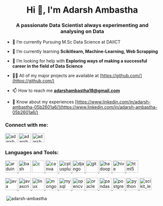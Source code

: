 <h1 align="center">Hi 👋, I'm Adarsh Ambastha</h1>
<h3 align="center">A passionate Data Scientist always experimenting and analysing on Data</h3>

- 🔭 I’m currently Pursuing  M.Sc Data Science at DAIICT

- 🌱 I’m currently learning **Scikitlearn, Machine-Learning, Web Scrapping**

- 🤝 I’m looking for help with **Exploring ways of making a successful career in the field of Data Science**

- 👨‍💻 All of my major projects are available at [https://github.com/](https://github.com/)

- 📫 How to reach me **adarshambastha18@gmail.com**

- 📄 Know about my experiences [https://www.linkedin.com/in/adarsh-ambastha-05b2601a6/](https://www.linkedin.com/in/adarsh-ambastha-05b2601a6/)

<h3 align="left">Connect with me:</h3>
<p align="left">
<a href="https://linkedin.com/in/adarsh ambastha" target="blank"><img align="center" src="https://cdn-icons-png.flaticon.com/512/174/174857.png" alt="adarsh ambastha" height="30" width="40" /></a>
<a href="https://kaggle.com/adarsh ambastha" target="blank"><img align="center" src="https://cdn4.iconfinder.com/data/icons/logos-and-brands/512/189_Kaggle_logo_logos-1024.png" alt="adarsh ambastha" height="30" width="40" /></a>
<a href="https://instagram.com/adarsh_ambastha" target="blank"><img align="center" src="https://cdn-icons-png.flaticon.com/512/174/174855.png" alt="adarsh_ambastha" height="30" width="40" /></a>
</p>

<h3 align="left">Languages and Tools:</h3>
<p align="left"> <a href="https://www.arduino.cc/" target="_blank" rel="noreferrer"> <img src="https://cdn.worldvectorlogo.com/logos/arduino-1.svg" alt="arduino" width="40" height="40"/> </a><a href="https://www.gnu.org/software/bash/" target="_blank" rel="noreferrer"> <img src="https://www.vectorlogo.zone/logos/gnu_bash/gnu_bash-icon.svg" alt="bash" width="40" height="40"/></a> <a href="https://www.cprogramming.com/" target="_blank" rel="noreferrer"> <img src="https://upload.wikimedia.org/wikipedia/commons/thumb/1/18/C_Programming_Language.svg/695px-C_Programming_Language.svg.png" alt="c" width="40" height="40"/> </a>
<a href="https://canva.com" target="_blank" rel="noreferrer"> <img src="https://i.pinimg.com/originals/74/6d/77/746d77ef9b49afd5ec2306d39592d01e.png" alt="canva" width="40" height="40"/> </a><a href="https://www.w3schools.com/cpp/" target="_blank" rel="noreferrer"> <img src="https://encrypted-tbn0.gstatic.com/images?q=tbn:ANd9GcS9MsqPkmhzm2iiCi9yQ3lr2PCgs6fiwTP02HauA0GxeQ&s" alt="cplusplus" width="40" height="40"/> </a><a href="https://www.djangoproject.com/" target="_blank" rel="noreferrer"> <img src="https://cdn.worldvectorlogo.com/logos/django.svg" alt="django" width="40" height="40"/> </a><a href="https://git-scm.com/" target="_blank" rel="noreferrer"> <img src="https://www.vectorlogo.zone/logos/git-scm/git-scm-icon.svg" alt="git" width="40" height="40"/> </a><a href="https://hadoop.apache.org/" target="_blank" rel="noreferrer"> <img src="https://www.vectorlogo.zone/logos/apache_hadoop/apache_hadoop-icon.svg" alt="hadoop" width="40" height="40"/> </a><a href="https://hive.apache.org/" target="_blank" rel="noreferrer"> <img src="https://www.vectorlogo.zone/logos/apache_hive/apache_hive-icon.svg" alt="hive" width="40" height="40"/> </a><a href="https://www.w3.org/html/" target="_blank" rel="noreferrer"> <img src="https://w7.pngwing.com/pngs/201/90/png-transparent-logo-html-html5.png" alt="html5" width="40" height="40"/> </a>
  
<a href="https://www.java.com" target="_blank" rel="noreferrer"> <img src="https://logos-world.net/wp-content/uploads/2022/07/Java-Logo.png" alt="java" width="40" height="40"/> </a><a href="https://developer.mozilla.org/en-US/docs/Web/JavaScript" target="_blank" rel="noreferrer"> <img src="https://w7.pngwing.com/pngs/640/199/png-transparent-javascript-logo-html-javascript-logo-angle-text-rectangle-thumbnail.png" alt="javascript" width="40" height="40"/></a><a href="https://www.linux.org/" target="_blank" rel="noreferrer"> <img src="https://encrypted-tbn0.gstatic.com/images?q=tbn:ANd9GcSYo0vRC4o6gOtOITz7Wk00eEMY7DXGXbaU0x0BNfHbTg&s" alt="linux" width="40" height="40"/> </a><a href="https://www.mongodb.com/" target="_blank" rel="noreferrer"> <img src="https://w7.pngwing.com/pngs/956/695/png-transparent-mongodb-original-wordmark-logo-icon-thumbnail.png" alt="mongodb" width="40" height="40"/> </a><a href="https://www.mysql.com/" target="_blank" rel="noreferrer"> <img src="https://e7.pngegg.com/pngimages/1018/16/png-clipart-mysql-workbench-database-mysql-cluster-others-text-logo.png" alt="mysql" width="40" height="40"/></a><a href="https://opencv.org/" target="_blank" rel="noreferrer"> <img src="https://www.vectorlogo.zone/logos/opencv/opencv-icon.svg" alt="opencv" width="40" height="40"/> </a><a href="https://www.oracle.com/" target="_blank" rel="noreferrer"> <img src="https://assets.stickpng.com/images/584817d6cef1014c0b5e4999.png" alt="oracle" width="40" height="40"/> </a><a href="https://pandas.pydata.org/" target="_blank" rel="noreferrer"> <img src="https://image.pngaaa.com/296/1947296-middle.png" alt="pandas" width="40" height="40"/> </a><a href="https://www.postgresql.org" target="_blank" rel="noreferrer"> <img src="https://www.google.com/url?sa=i&url=https%3A%2F%2Fwww.pngwing.com%2Fen%2Fsearch%3Fq%3DpostgreSQL&psig=AOvVaw0Z80qi31b05EyuZ6FcvC1y&ust=1671679098749000&source=images&cd=vfe&ved=0CA8QjRxqFwoTCKjA24jgifwCFQAAAAAdAAAAABAE" alt="postgresql" width="40" height="40"/> </a><a href="https://www.python.org" target="_blank" rel="noreferrer"> <img src="https://library.kissclipart.com/20181124/wrq/kissclipart-python-clipart-python-pandas-computer-icons-4078fb3a0a4a889b.jpg" alt="python" width="40" height="40"/> </a><a href="https://scikit-learn.org/" target="_blank" rel="noreferrer"> <img src="https://upload.wikimedia.org/wikipedia/commons/0/05/Scikit_learn_logo_small.svg" alt="scikit_learn" width="40" height="40"/> </a> </p>
<p>&nbsp;<img align="center" src="https://github-readme-stats.vercel.app/api?username=adarsh-ambastha&show_icons=true&locale=en" alt="adarsh-ambastha" /></p>
